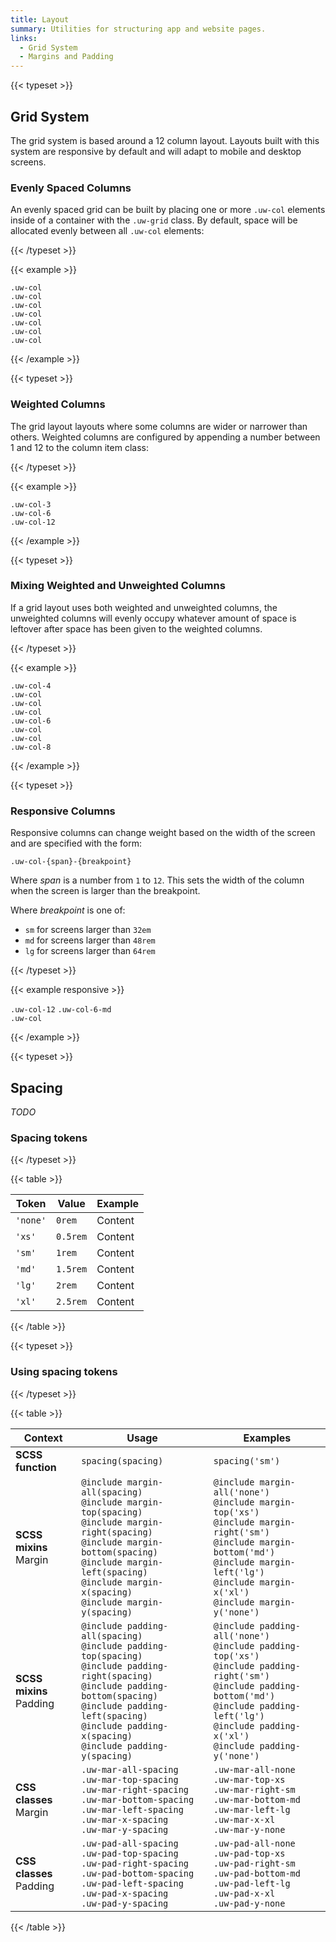 ```yaml
---
title: Layout
summary: Utilities for structuring app and website pages.
links:
  - Grid System
  - Margins and Padding
---
```


{{< typeset >}}

## Grid System

The grid system is based around a 12 column layout. Layouts built with this
system are responsive by default and will adapt to mobile and desktop screens.

### Evenly Spaced Columns

An evenly spaced grid can be built by placing one or more `.uw-col` elements
inside of a container with the `.uw-grid` class. By default, space will be
allocated evenly between all `.uw-col` elements:

{{< /typeset >}}

{{< example >}}

<div class="uw-grid">
  <div class="uw-col">
    <div class="inner"><code>.uw-col</code></div>
  </div>
</div>

<div class="uw-grid">
  <div class="uw-col">
    <div class="inner"><code>.uw-col</code></div>
  </div>
  <div class="uw-col">
    <div class="inner"><code>.uw-col</code></div>
  </div>
</div>

<div class="uw-grid">
  <div class="uw-col">
    <div class="inner"><code>.uw-col</code></div>
  </div>
  <div class="uw-col">
    <div class="inner"><code>.uw-col</code></div>
  </div>
  <div class="uw-col">
    <div class="inner"><code>.uw-col</code></div>
  </div>
  <div class="uw-col">
    <div class="inner"><code>.uw-col</code></div>
  </div>
</div>

{{< /example >}}

{{< typeset >}}

### Weighted Columns

The grid layout layouts where some columns are wider or narrower than others.
Weighted columns are configured by appending a number between 1 and 12 to the
column item class:

{{< /typeset >}}

{{< example >}}

<div class="uw-grid">
  <div class="uw-col-3">
    <div class="inner"><code>.uw-col-3</code></div>
  </div>
</div>

<div class="uw-grid">
  <div class="uw-col-6">
    <div class="inner"><code>.uw-col-6</code></div>
  </div>
</div>

<div class="uw-grid">
  <div class="uw-col-12">
    <div class="inner"><code>.uw-col-12</code></div>
  </div>
</div>

{{< /example >}}

{{< typeset >}}

### Mixing Weighted and Unweighted Columns

If a grid layout uses both weighted and unweighted columns, the unweighted
columns will evenly occupy whatever amount of space is leftover after space has
been given to the weighted columns.

{{< /typeset >}}

{{< example >}}

<div class="uw-grid">
  <div class="uw-col-4">
    <div class="inner"><code>.uw-col-4</code></div>
  </div>
  <div class="uw-col">
    <div class="inner"><code>.uw-col</code></div>
  </div>
  <div class="uw-col">
    <div class="inner"><code>.uw-col</code></div>
  </div>
</div>

<div class="uw-grid">
  <div class="uw-col">
    <div class="inner"><code>.uw-col</code></div>
  </div>
  <div class="uw-col-6">
    <div class="inner"><code>.uw-col-6</code></div>
  </div>
  <div class="uw-col">
    <div class="inner"><code>.uw-col</code></div>
  </div>
</div>

<div class="uw-grid">
  <div class="uw-col">
    <div class="inner"><code>.uw-col</code></div>
  </div>
  <div class="uw-col-8">
    <div class="inner"><code>.uw-col-8</code></div>
  </div>
</div>

{{< /example >}}

{{< typeset >}}

### Responsive Columns

Responsive columns can change weight based on the width of the screen and are
specified with the form:

`.uw-col-{span}-{breakpoint}`

Where _span_ is a number from `1` to `12`. This sets the width of the column
when the screen is larger than the breakpoint.

Where _breakpoint_ is one of:

- `sm` for screens larger than `32em`
- `md` for screens larger than `48rem`
- `lg` for screens larger than `64rem`

{{< /typeset >}}

{{< example responsive >}}

<div class="uw-grid">
  <div class="uw-col-12 uw-col-6-md">
    <div class="inner">
      <span>
        <code>.uw-col-12</code>
        <code>.uw-col-6-md</code>
      </span>
    </div>
  </div>
  <div class="uw-col">
    <div class="inner">
      <code>.uw-col</code>
    </div>
  </div>
</div>

{{< /example >}}

{{< typeset >}}

## Spacing

_TODO_

### Spacing tokens

{{< /typeset >}}

{{< table >}}

| Token    | Value    | Example                                                            |
| -------- | -------- | ------------------------------------------------------------------ |
| `'none'` | `0rem`   | <div class="docs-spacing uw-pad-all-none"><div>Content</div></div> |
| `'xs'`   | `0.5rem` | <div class="docs-spacing uw-pad-all-xs"><div>Content</div></div>   |
| `'sm'`   | `1rem`   | <div class="docs-spacing uw-pad-all-sm"><div>Content</div></div>   |
| `'md'`   | `1.5rem` | <div class="docs-spacing uw-pad-all-md"><div>Content</div></div>   |
| `'lg'`   | `2rem`   | <div class="docs-spacing uw-pad-all-lg"><div>Content</div></div>   |
| `'xl'`   | `2.5rem` | <div class="docs-spacing uw-pad-all-xl"><div>Content</div></div>   |

{{< /table >}}

{{< typeset >}}

### Using spacing tokens

{{< /typeset >}}

{{< table >}}

<table>
  <thead>
    <tr>
      <th>Context</th>
      <th>Usage</th>
      <th>Examples</th>
    </tr>
  </thead>
  <tbody>
    <tr>
      <td><strong>SCSS function</strong></td>
      <td><code>spacing(<span class="token">spacing</span>)</code></td>
      <td><code>spacing('sm')</code></td>
    </tr>
    <tr>
      <td>
        <strong>SCSS mixins</strong><br>Margin
      </td>
      <td>
        <code>@include margin-all(<span class="token">spacing</span>)</code><br>
        <code>@include margin-top(<span class="token">spacing</span>)</code><br>
        <code>@include margin-right(<span class="token">spacing</span>)</code><br>
        <code>@include margin-bottom(<span class="token">spacing</span>)</code><br>
        <code>@include margin-left(<span class="token">spacing</span>)</code><br>
        <code>@include margin-x(<span class="token">spacing</span>)</code><br>
        <code>@include margin-y(<span class="token">spacing</span>)</code>
      </td>
      <td>
        <code>@include margin-all('none')</code><br>
        <code>@include margin-top('xs')</code><br>
        <code>@include margin-right('sm')</code><br>
        <code>@include margin-bottom('md')</code><br>
        <code>@include margin-left('lg')</code><br>
        <code>@include margin-x('xl')</code><br>
        <code>@include margin-y('none')</code>
      </td>
    </tr>
    <tr>
      <td>
        <strong>SCSS mixins</strong><br>Padding
      </td>
      <td>
        <code>@include padding-all(<span class="token">spacing</span>)</code><br>
        <code>@include padding-top(<span class="token">spacing</span>)</code><br>
        <code>@include padding-right(<span class="token">spacing</span>)</code><br>
        <code>@include padding-bottom(<span class="token">spacing</span>)</code><br>
        <code>@include padding-left(<span class="token">spacing</span>)</code><br>
        <code>@include padding-x(<span class="token">spacing</span>)</code><br>
        <code>@include padding-y(<span class="token">spacing</span>)</code>
      </td>
      <td>
        <code>@include padding-all('none')</code><br>
        <code>@include padding-top('xs')</code><br>
        <code>@include padding-right('sm')</code><br>
        <code>@include padding-bottom('md')</code><br>
        <code>@include padding-left('lg')</code><br>
        <code>@include padding-x('xl')</code><br>
        <code>@include padding-y('none')</code>
      </td>
    </tr>
    <tr>
      <td>
        <strong>CSS classes</strong><br>Margin
      </td>
      <td>
        <code>.uw-mar-all-<span class="token">spacing</span></code><br>
        <code>.uw-mar-top-<span class="token">spacing</span></code><br>
        <code>.uw-mar-right-<span class="token">spacing</span></code><br>
        <code>.uw-mar-bottom-<span class="token">spacing</span></code><br>
        <code>.uw-mar-left-<span class="token">spacing</span></code><br>
        <code>.uw-mar-x-<span class="token">spacing</span></code><br>
        <code>.uw-mar-y-<span class="token">spacing</span></code>
      </td>
      <td>
        <code>.uw-mar-all-none</code><br>
        <code>.uw-mar-top-xs</code><br>
        <code>.uw-mar-right-sm</code><br>
        <code>.uw-mar-bottom-md</code><br>
        <code>.uw-mar-left-lg</code><br>
        <code>.uw-mar-x-xl</code><br>
        <code>.uw-mar-y-none</code>
      </td>
    </tr>
    <tr>
      <td>
        <strong>CSS classes</strong><br>Padding
      </td>
      <td>
        <code>.uw-pad-all-<span class="token">spacing</span></code><br>
        <code>.uw-pad-top-<span class="token">spacing</span></code><br>
        <code>.uw-pad-right-<span class="token">spacing</span></code><br>
        <code>.uw-pad-bottom-<span class="token">spacing</span></code><br>
        <code>.uw-pad-left-<span class="token">spacing</span></code><br>
        <code>.uw-pad-x-<span class="token">spacing</span></code><br>
        <code>.uw-pad-y-<span class="token">spacing</span></code>
      </td>
      <td>
        <code>.uw-pad-all-none</code><br>
        <code>.uw-pad-top-xs</code><br>
        <code>.uw-pad-right-sm</code><br>
        <code>.uw-pad-bottom-md</code><br>
        <code>.uw-pad-left-lg</code><br>
        <code>.uw-pad-x-xl</code><br>
        <code>.uw-pad-y-none</code>
      </td>
    </tr>
  </tbody>
</table>

{{< /table >}}
